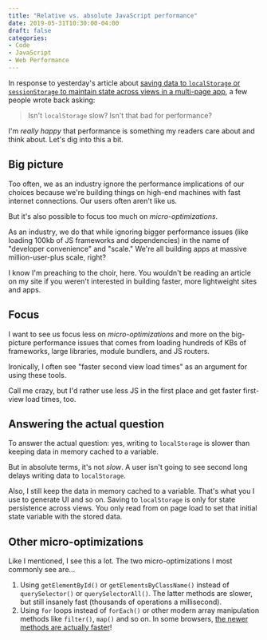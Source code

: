 ```yaml
---
title: "Relative vs. absolute JavaScript performance"
date: 2019-05-31T10:30:00-04:00
draft: false
categories:
- Code
- JavaScript
- Web Performance
---
```


In response to yesterday's article about [saving data to `localStorage` or `sessionStorage` to maintain state across views in a multi-page app](/persisting-state-across-views-in-a-multi-page-app-with-vanilla-js/), a few people wrote back asking:

> Isn't `localStorage` slow? Isn't that bad for performance?

I'm *really happy* that performance is something my readers care about and think about. Let's dig into this a bit.

## Big picture

Too often, we as an industry ignore the performance implications of our choices because we're building things on high-end machines with fast internet connections. Our users often aren't like us.

But it's also possible to focus too much on *micro-optimizations*.

As an industry, we do that while ignoring bigger performance issues (like loading 100kb of JS frameworks and dependencies) in the name of "developer convenience" and "scale." We're all building apps at massive million-user-plus scale, right?

I know I'm preaching to the choir, here. You wouldn't be reading an article on my site if you weren't interested in building faster, more lightweight sites and apps.

## Focus

I want to see us focus less on *micro-optimizations* and more on the big-picture performance issues that comes from loading hundreds of KBs of frameworks, large libraries, module bundlers, and JS routers.

Ironically, I often see "faster second view load times" as an argument for using these tools.

Call me crazy, but I'd rather use less JS in the first place and get faster first-view load times, too.

## Answering the actual question

To answer the actual question: yes, writing to `localStorage` is slower than keeping data in memory cached to a variable.

But in absolute terms, it's not *slow*. A user isn't going to see second long delays writing data to `localStorage`.

Also, I still keep the data in memory cached to a variable. That's what you I use to generate UI and so on. Saving to `localStorage` is only for state persistence across views. You only read from on page load to set that initial state variable with the stored data.

## Other micro-optimizations

Like I mentioned, I see this a lot. The two micro-optimizations I most commonly see are...

1. Using `getElementById()` or `getElementsByClassName()` instead of `querySelector()` or `querySelectorAll()`. The latter methods are slower, but still insanely fast (thousands of operations a millisecond).
2. Using `for` loops instead of `forEach()` or other modern array manipulation methods like `filter()`, `map()` and so on. In some browsers, [the newer methods are actually faster](/how-performant-are-modern-array-methods-vs-old-school-for-loops-in-vanilla-js/)!